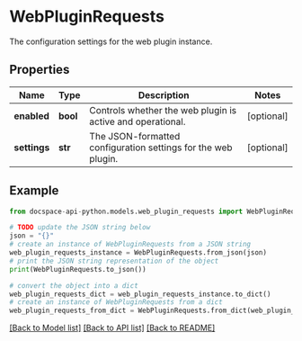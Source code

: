 # WebPluginRequests
The configuration settings for the web plugin instance.

## Properties

Name | Type | Description | Notes
------------ | ------------- | ------------- | -------------
**enabled** | **bool** | Controls whether the web plugin is active and operational. | [optional] 
**settings** | **str** | The JSON-formatted configuration settings for the web plugin. | [optional] 

## Example

```python
from docspace-api-python.models.web_plugin_requests import WebPluginRequests

# TODO update the JSON string below
json = "{}"
# create an instance of WebPluginRequests from a JSON string
web_plugin_requests_instance = WebPluginRequests.from_json(json)
# print the JSON string representation of the object
print(WebPluginRequests.to_json())

# convert the object into a dict
web_plugin_requests_dict = web_plugin_requests_instance.to_dict()
# create an instance of WebPluginRequests from a dict
web_plugin_requests_from_dict = WebPluginRequests.from_dict(web_plugin_requests_dict)
```
[[Back to Model list]](../README.md#documentation-for-models) [[Back to API list]](../README.md#documentation-for-api-endpoints) [[Back to README]](../README.md)


